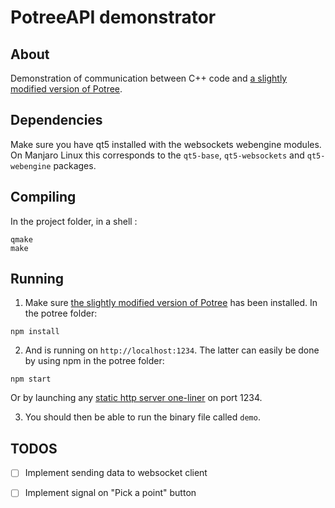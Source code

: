 # PotreeAPI demonstrator

## About
Demonstration of communication between C++ code and [a slightly modified version of Potree](https://github.com/Stakhan/potree).

## Dependencies
Make sure you have qt5 installed with the websockets webengine modules. On Manjaro Linux this corresponds to the `qt5-base`, `qt5-websockets` and `qt5-webengine` packages.

## Compiling
In the project folder, in a shell :
```
qmake
make
```

## Running
1. Make sure [the slightly modified version of Potree](https://github.com/Stakhan/potree) has been installed. In the potree folder:
```
npm install
``` 

2. And is running on `http://localhost:1234`. The latter can easily be done by using npm in the potree folder:
```
npm start 
```
Or by launching any [static http server one-liner](https://gist.github.com/willurd/5720255) on port 1234.

3. You should then be able to run the binary file called `demo`.

## TODOS
+ [ ] Implement sending data to websocket client
+ [ ] Implement signal on "Pick a point" button

